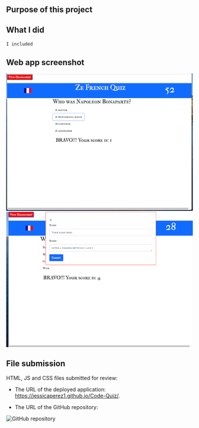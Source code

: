 ## Purpose of this project

## What I did

```
I included
```

## Web app screenshot

![French Code quiz page screenshot](Code-quiz-screenshot.png)
![French Code quiz modal screenshot](Code-quiz-modal-screenshot.png)

## File submission

HTML, JS and CSS files submitted for review:

- The URL of the deployed application:
  https://jessicaperez1.github.io/Code-Quiz/.

- The URL of the GitHub repository:

![GitHub repository]()
